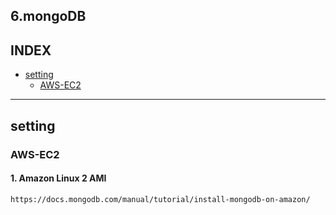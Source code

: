 
## 6.mongoDB
## INDEX
- [setting](#setting)
  - [AWS-EC2](#AWS-EC2)   

---

## setting
### AWS-EC2
#### 1. Amazon Linux 2 AMI
```
https://docs.mongodb.com/manual/tutorial/install-mongodb-on-amazon/
```


